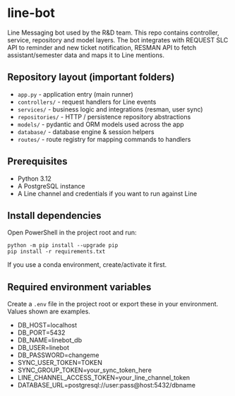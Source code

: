 # line-bot

Line Messaging bot used by the R&D team. This repo contains controller, service, repository and model layers. The bot integrates with REQUEST SLC API to reminder and new ticket notification, RESMAN API to fetch assistant/semester data and maps it to Line mentions.

## Repository layout (important folders)
- `app.py` - application entry (main runner)
- `controllers/` - request handlers for Line events
- `services/` - business logic and integrations (resman, user sync)
- `repositories/` - HTTP / persistence repository abstractions
- `models/` - pydantic and ORM models used across the app
- `database/` - database engine & session helpers
- `routes/` - route registry for mapping commands to handlers

## Prerequisites
- Python 3.12
- A PostgreSQL instance
- A Line channel and credentials if you want to run against Line

## Install dependencies
Open PowerShell in the project root and run:

    python -m pip install --upgrade pip
    pip install -r requirements.txt

If you use a conda environment, create/activate it first.

## Required environment variables
Create a `.env` file in the project root or export these in your environment. Values shown are examples.

- DB_HOST=localhost
- DB_PORT=5432
- DB_NAME=linebot_db
- DB_USER=linebot
- DB_PASSWORD=changeme
- SYNC_USER_TOKEN=TOKEN
- SYNC_GROUP_TOKEN=your_sync_token_here
- LINE_CHANNEL_ACCESS_TOKEN=your_line_channel_token
- DATABASE_URL=postgresql://user:pass@host:5432/dbname
